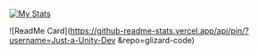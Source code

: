 [![My Stats](https://github-readme-stats.vercel.app/api?username=Just-a-Unity-Dev
)](https://github.com/anuraghazra/github-readme-stats)

![ReadMe Card](https://github-readme-stats.vercel.app/api/pin/?username=Just-a-Unity-Dev
&repo=glizard-code)
